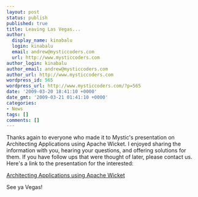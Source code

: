 ```yaml
---
layout: post
status: publish
published: true
title: Leaving Las Vegas...
author:
  display_name: kinabalu
  login: kinabalu
  email: andrew@mysticcoders.com
  url: http://www.mysticcoders.com
author_login: kinabalu
author_email: andrew@mysticcoders.com
author_url: http://www.mysticcoders.com
wordpress_id: 565
wordpress_url: http://www.mysticcoders.com/?p=565
date: '2009-03-20 18:41:10 +0000'
date_gmt: '2009-03-21 01:41:10 +0000'
categories:
- News
tags: []
comments: []
---
```

Thanks again to everyone who made it to Mystic's presentation on Architecting Applications using Apache Wicket.  I enjoyed sharing the information with you, hearing your questions, and offering solutions for them.  If you have follow ups that were thought of later, please contact us.  Here's a link to the presentation for the interested:

<a href="http://www.mysticcoders.com/tssjsvegas2009/">Architecting Applications using Apache Wicket</a>

See ya Vegas!

